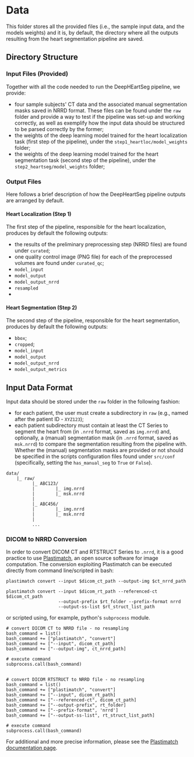 # Data

This folder stores all the provided files (i.e., the sample input data, and the models weights) and it is, by default, the directory where all the outputs resulting from the heart segmentation pipeline are saved.

## Directory Structure

### Input Files (Provided)

Together with all the code needed to run the DeepHEartSeg pipeline, we provide:

* four sample subjects' CT data and the associated manual segmentation masks saved in NRRD format. These files can be found under the `raw` folder and provide a way to test if the pipeline was set-up and working correctly, as well as exemplify how the input data should be structured to be parsed correctly by the former;
* the weights of the deep learning model trained for the heart localization task (first step of the pipeline), under the `step1_heartloc/model_weights` folder;
* the weights of the deep learning model trained for the heart segmentation task (second step of the pipeline), under the `step2_heartseg/model_weights` folder;

### Output Files

Here follows a brief description of how the DeepHeartSeg pipeline outputs are arranged by default.

#### Heart Localization (Step 1)

The first step of the pipeline, responsible for the heart localization, produces by default the following outputs:

* the results of the preliminary preprocessing step (NRRD files) are found under `curated`;
* one quality control image (PNG file) for each of the preprocessed volumes are found under `curated_qc`;
* `model_input`
* `model_output`
* `model_output_nrrd`
* `resampled`
* 

#### Heart Segmentation (Step 2)

The second step of the pipeline, responsible for the heart segmentation, produces by default the following outputs:

* `bbox`;
* `cropped`;
* `model_input`
* `model_output`
* `model_output_nrrd`
* `model_output_metrics`

## Input Data Format

Input data should be stored under the `raw` folder in the following fashion:

* for each patient, the user must create a subdirectory in `raw` (e.g., named after the patient ID - `XYZ123`);
* each patient subdirectory must contain at least the CT Series to segment the heart from (in `.nrrd` format, saved as `img.nrrd`) and, optionally, a (manual) segmentation mask (in `.nrrd` format, saved as `msk.nrrd`) to compare the segmentation resulting from the pipeline with. Whether the (manual) segmentation masks are provided or not should be specified in the scripts configuration files found under `src/conf` (specifically, setting the `has_manual_seg` to `True` or `False`).

```
data/
    |_ raw/
          |_ ABC123/
          |        |_ img.nrrd
          |        |_ msk.nrrd
          |
          |_ ABC456/
          |        |_ img.nrrd
          |        |_ msk.nrrd
          |
          ...
```

### DICOM to NRRD Conversion

In order to convert DICOM CT and RTSTRUCT Series to `.nrrd`, it is a good practice to use [Plastimatch](https://plastimatch.org), an open source software for image computation. The conversion exploiting Plastimatch can be executed directly from command line/scripted in bash: 

```
plastimatch convert --input $dicom_ct_path --output-img $ct_nrrd_path

plastimatch convert --input $dicom_rt_path --referenced-ct $dicom_ct_path 
                    --output-prefix $rt_folder --prefix-format nrrd
                    --output-ss-list $rt_struct_list_path
```


or scripted using, for example, python's `subprocess` module.

```
# convert DICOM CT to NRRD file - no resampling
bash_command = list()
bash_command += ["plastimatch", "convert"]
bash_command += ["--input", dicom_ct_path]
bash_command += ["--output-img", ct_nrrd_path]
               
# execute command
subprocess.call(bash_command)


# convert DICOM RTSTRUCT to NRRD file - no resampling
bash_command = list()
bash_command += ["plastimatch", "convert"]
bash_command += ["--input", dicom_rt_path]
bash_command += ["--referenced-ct", dicom_ct_path]
bash_command += ["--output-prefix", rt_folder]
bash_command += ["--prefix-format", 'nrrd']
bash_command += ["--output-ss-list", rt_struct_list_path]
  
# execute command
subprocess.call(bash_command)
```

For additional and more precise information, please see the [Plastimatch documentation page](https://plastimatch.org/plastimatch.html#plastimatch-convert).
